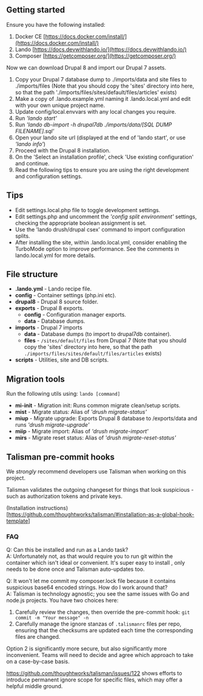 ## Getting started
Ensure you have the following installed:

 1. Docker CE [https://docs.docker.com/install/](https://docs.docker.com/install/)
 2. Lando [https://docs.devwithlando.io/](https://docs.devwithlando.io/)
 3. Composer [https://getcomposer.org/](https://getcomposer.org/)

Now we can download Drupal 8 and import our Drupal 7 assets.

 1. Copy your Drupal 7 database dump to ./imports/data and site files to ./imports/files (Note that you should copy the 'sites' directory into here, so that the path './imports/files/sites/default/files/articles' exists)
 2. Make a copy of .lando.example.yml naming it .lando.local.yml and edit with your own unique project name.
 3. Update config/local.envvars with any local changes you require.
 4. Run *'lando start'*
 5. Run *'lando db-import -h drupal7db ./imports/data/[SQL DUMP FILENAME].sql'*
 6. Open your lando site url (displayed at the end of 'lando start', or use *'lando info'*)
 7. Proceed with the Drupal 8 installation.
 8. On the 'Select an installation profile', check 'Use existing configuration' and continue.
 9. Read the following tips to ensure you are using the right development and configuration settings.

 ## Tips
 - Edit settings.local.php file to toggle development settings.
 - Edit settings.php and uncomment the *'config split environment'* settings, checking the appropriate boolean assignment is set.
 - Use the 'lando drush/drupal csex' command to import configuration splits.
 - After installing the site, within .lando.local.yml, consider enabling the TurboMode option to improve performance. See the comments in lando.local.yml for more details.

## File structure

 - **.lando.yml** - Lando recipe file.
 - **config** - Container settings (php.ini etc).
 - **drupal8** - Drupal 8 source folder.
 - **exports** - Drupal 8 exports.
	 - **config** - Configuration manager exports.
	 - **data** - Database dumps.
 - **imports** - Drupal 7 imports
	 - **data** - Database dumps (to import to drupal7db container).
	 - **files** - `/sites/default/files` from Drupal 7 (Note that you should copy the 'sites' directory into here, so that the path `./imports/files/sites/default/files/articles` exists)
 - **scripts** - Utilities, site and DB scripts.

## Migration tools
Run the following utils using: `lando [command]`

 - **mi-init** - Migration init: Runs common migrate clean/setup scripts.
 - **mist** - Migrate status: Alias of *'drush migrate-status'*
 - **miup** - Migrate upgrade: Exports Drupal 8 database to /exports/data and runs *'drush migrate-upgrade'*
 - **miip** - Migrate import: Alias of *'drush migrate-import'*
 - **mirs** - Migrate reset status: Alias of *'drush migrate-reset-status'*

## Talisman pre-commit hooks

We *strongly* recommend developers use Talisman when working on this project. 

Talisman validates the outgoing changeset for things that look suspicious - such as authorization tokens and private keys.

(Installation instructions)[https://github.com/thoughtworks/talisman/#installation-as-a-global-hook-template]

### FAQ

Q: Can this be installed and run as a Lando task?\
A: Unfortunately not, as that would require you to run git within the container which isn't ideal or convenient. It's super easy to install
, only needs to be done once and Talisman auto-updates too.

Q: It won't let me commit my composer.lock file because it contains suspicious base64 encoded strings. How do I work around that?\
A: Talisman is technology agnostic; you see the same issues with Go and node.js projects. You have two choices here:

1. Carefully review the changes, then override the pre-commit hook: `git commit -m "Your message" -n`
2. Carefully manage the ignore stanzas of `.talismanrc` files per repo, ensuring that the checksums are updated each time the corresponding files are changed.

Option 2 is significantly more secure, but also significantly more inconvenient. Teams will need to decide and agree which approach to take on a case-by-case basis.

https://github.com/thoughtworks/talisman/issues/122 shows efforts to introduce permanent ignore scope for specific files, which may offer a helpful middle ground.
